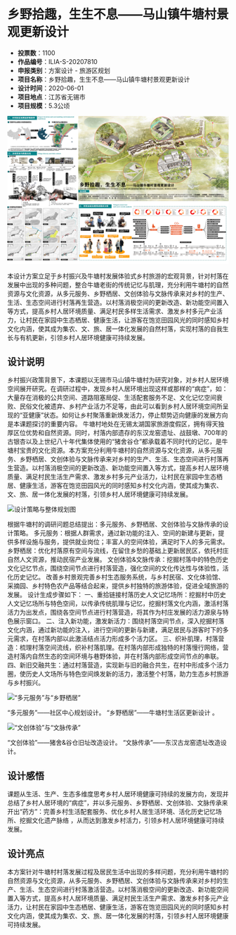 # 乡野拾趣，生生不息——马山镇牛塘村景观更新设计 
- **投票数**：1100
- **作品编号**：ILIA-S-20207810
- **申报类别**：方案设计 - 旅游区规划
- **项目名称**：乡野拾趣，生生不息——马山镇牛塘村景观更新设计
- **设计时间**：2020-06-01
- **项目地点**：江苏省无锡市
- **项目规模**：5.3公顷

![场地前期调研与设计鸟瞰图](53694329a1395e88d16c59bb2388b343.jpg)

本设计方案立足于乡村振兴及牛塘村发展体验式乡村旅游的宏观背景，针对村落在发展中出现的多种问题，整合牛塘老街的传统记忆与肌理，充分利用牛塘村的自然资源与文化资源，从多元服务、乡野栖居、文创体验与文脉传承来对乡村的生产、生活、生态空间进行村落再生营造。以村落消极空间的更新改造、新功能空间置入等方式，提高乡村人居环境质量、满足村民多样生活需求、激发乡村多元产业活力，让村民在家园中生态栖居、健康生活，让游客在饱览田园风光的同时感知乡村文化内涵，使其成为集农、文、旅、居一体化发展的自然村落，实现村落的自我生长与有机更新，引领乡村人居环境健康可持续发展。
## 设计说明

乡村振兴政策背景下，本课题以无锡市马山镇牛塘村为研究对象，对乡村人居环境空间展开研究。在调研过程中，发现乡村人居环境出现这样或那样的“病症”，如：大量存在消极的公共空间、道路阻塞局促、生活配套服务不足、文化记忆空间衰败、民俗文化被遗弃、乡村产业活力不足等，由此可以看到乡村人居环境空间所呈现的“亚健康”状态。如何让乡村聚落重新焕发活力，停止颓势迈向健康的发展方向是本课题探讨的重要内容。
牛塘村地处在无锡太湖国家旅游度假区，拥有得天独厚区位优势和自然资源。同时，村落内部遗存的东汉龙窑遗址、战鼓墩、700年的古银杏以及上世纪八十年代集体使用的“猪舍谷仓”都承载着不同时代的记忆，是牛塘村宝贵的文化资源。本方案充分利用牛塘村的自然资源与文化资源，从多元服务、乡野栖居、文创体验与文脉传承来对乡村的生产、生活、生态空间进行村落再生营造。以村落消极空间的更新改造、新功能空间置入等方式，提高乡村人居环境质量、满足村民生活生产需求、激发乡村多元产业活力，让村民在家园中生态栖居、健康生活，游客在饱览田园风光的同时感知乡村文化内涵，使其成为集农、文、旅、居一体化发展的村落，引领乡村人居环境健康可持续发展。

![设计策略与整体规划图](20937dcc5fb4d9a1c264e3463422c1bc.jpg)

根据牛塘村的调研问题总结提出：多元服务、乡野栖居、文创体验与文脉传承的设计策略。
多元服务：根据人群需求，通过新功能的注入、空间的新建与更新，提供多样设施与服务，提供就业岗位；丰富人的空间体验，满足时下人的多元需求。
乡野栖居：优化村落原有空间与流线，在留住乡愁的基础上更新居民区，依托村庄自然人文资源，推动民宿产业发展。
文创体验&文脉传承：挖掘村落中的特色历史文化记忆节点，围绕空间节点进行村落营造，强化空间的文化传达性与体验性，活化历史记忆。
改善乡村景观完善乡村生态服务系统，与乡村民宿、文化体验馆、采摘园、乡村特色农产品等结合起来，提供乡村独特的旅游体验，促进全域旅游的发展。
设计生成步骤如下：
一、重拾链接村落历史人文记忆场所：挖掘村中历史人文记忆场所与特色空间，以传承传统肌理与记忆，挖掘村落文化内涵，激活村落活力为出发点，围绕各空间节点进行村落营造，将其作为村庄发展的活力源泉与特色展示窗口。
二、注入新功能，激发新活力：围绕村落空间节点，深入挖掘村落文化内涵，通过新功能的注入，进行空间的更新与新建，满足居民与游客时下的多元需求，在村落内部以此激活结点活力形成多个活力区。
三、织补肌理，村落营造：梳理村落空间流线，织补村落肌理。在村落内部形成独特的村落慢行网络，营造村落内自然生态的空间环境与巷野体验，并在村落内部形成空间节点的串联。
四、新旧交融共生：通过村落营造，实现新与旧的融合共生，在村中形成多个活力圈，使历史人文场所与特色空间焕发新的活力，激活整个村落，助力生态乡村旅游与乡村振兴。


![“多元服务”与“乡野栖居”](8ce754a141c1d3d25aca78abb8a881f1.jpg)

“多元服务”——社区中心规划设计。
“乡野栖居”——牛塘村生活区更新设计 。

![“文创体验”与“文脉传承”](e72df44a52e4dde906dfac78a899c3f4.jpg)

“文创体验”——猪舍&谷仓旧址改造设计。
“文脉传承”——东汉古龙窑遗址改造设计。
## 设计感悟

课题从生活、生产、生态多维度思考乡村人居环境健康可持续的发展方向，发现并总结了乡村人居环境的“病症”，并以多元服务、乡野栖居、文创体验、文脉传承来开出“药方”：完善乡村生活配套服务、优化乡村人居生活环境、活化历史记忆场所、挖掘文化遗产脉络 ，从而达到激发乡村活力，引领乡村人居环境健康可持续发展。
## 设计亮点

本方案针对牛塘村村落发展过程及居民生活中出现的多样问题，充分利用牛塘村的自然资源与文化资源，从多元服务、乡野栖居、文创体验与文脉传承来对乡村的生产、生活、生态空间进行村落激活营造。以村落消极空间的更新改造、新功能空间置入等方式，提高乡村人居环境质量、满足村民生活生产需求、激发乡村多元产业活力，让村民在家园中生态栖居、健康生活，游客在饱览田园风光的同时感知乡村文化内涵，使其成为集农、文、旅、居一体化发展的村落，引领乡村人居环境健康可持续发展。
